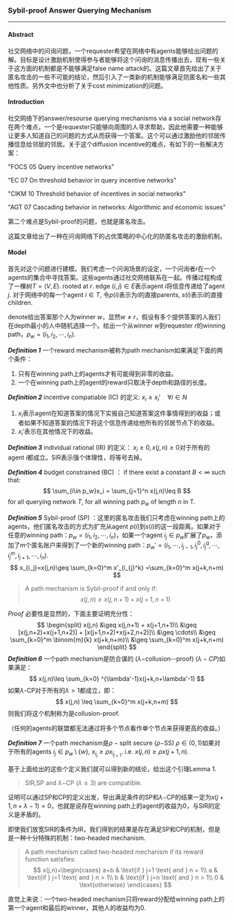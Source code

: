 ### Sybil-proof Answer Querying Mechanism 

---

#### Abstract

社交网络中的问询问题，一个requester希望在网络中有agents能够给出问题的解。目标是设计激励机制使得参与者能够将这个问询的消息传播出去，现有一些关于这方面的机制都是不能够满足false name attack的。这篇文章首先给出了关于匿名攻击的一些不可能的结论，然后引入了一类新的机制能够满足防匿名和一些其他性质。另外文中也分析了关于cost minimization的问题。

#### Introduction

社交网络下的answer/resourse querying mechanisms via a social network存在两个难点，一个是requester只能够向周围的人寻求帮助，因此他需要一种能够让更多人知道自己的问题的方式从而获得一个答案。这个可以通过激励他的邻居传播信息给邻居的邻居。关于这个diffusion incentive的难点，有如下的一些解决方案：

"FOCS 05 Query incentive networks"

"EC 07 On threshold behavior in query incentive networks"

"CIKM 10 Threshold behavior of incentives in social networks"

"AGT 07 Cascading behavior in networks: Algorithmic and economic issues"

第二个难点是Sybil-proof的问题，也就是匿名攻击。

这篇文章给出了一种在问询网络下的占优策略的中心化的防匿名攻击的激励机制。

#### Model

首先对这个问题进行建模。我们考虑一个问询场景的设定，一个问询者$r$在一个agents的集合中寻找答案。这些agents通过社交网络联系在一起。传播过程构成了一棵树$T=(V,E)$. rooted at $r$. edge $(i,j)\in E$表示agent $i$将信息传递给了agent $j$. 对于网络中的每一个agent $i\in T$, 令$p(i)$表示为$i$的直接parents, $s(i)$表示$i$的直接children.

denote给出答案那个人为winner $w$，显然$w\neq r$，假设有多个提供答案的人我们在depth最小的人中随机选择一个。给出一个从winner $w$到requester $r$的winning path，$p_w=(i_1,i_2,\cdots,i_n)$.

***Definition 1*** 一个reward mechanism被称为path mechanism如果满足下面的两个条件：

1. 只有在winning path上的agents才有可能得到非零的收益。
2. 一个在winning path上的agent的reward只取决于depth和路径的长度。

***Definition 2*** incentive compatiable (IC) 的定义: $x_i\geq x_i'\quad\forall i\in N$

1. $x_i$表示agent在知道答案的情况下实报自己知道答案这件事情得到的收益；或者如果不知道答案的情况下将这个信息传递给他所有的邻居节点下的收益。
2. $x_i'$表示在其他情况下的收益。

***Definition 3*** individual rational (IR) 的定义： $x_i\geq 0,x(j,n) \geq 0$对于所有的agent $i$都成立。SIR表示强个体理性，将等号去掉。

***Definition 4*** budget constrained (BC) ： if there exist a constant $B<\infty$ such that: 
$$
\sum_{i\in p_w}x_i = \sum_{j=1}^n x(j,n)\leq B
$$
for all querying network $T$, for all winning path $p_w$ of length $n$ in T.

***Definition 5*** Sybil-proof (SP) ：这里的匿名攻击我们只考虑在winning path上的agents，他们匿名攻击的方式为扩充从agent $p(i)$到$s(i)$的这一段距离。如果对于任意的winning path：$p_w=(i_1,i_2,\cdots,i_n)$，如果一个agent $i_j\in p_w$扩展了$p_w$，添加了$m$个匿名账户来得到了一个新的winning path：$p_w'=(i_1,\cdots,i_{j-1},i^0_j,i^q_j,\cdots,i_j^m,i_{j+1},\cdots,i_n)$. 
$$
x_{i_j}=x(j,n)\geq \sum_{k=0}^m x'_{i_{j}^k} =\sum_{k=0}^m x(j+k,n+m)
$$

> A path mechanism is Sybil-proof if and only if:
> $$
> x(j,n)\geq x(j,n+1) + x(j+1,n+1)
> $$

*Proof* 必要性是显然的，下面主要证明充分性：
$$
\begin{split}
x(j,n) &\geq x(j,n+1) + x(j+1,n+1)\\
&\geq [x(j,n+2)+x(j+1,n+2)] + [x(j+1,n+2)+x(j+2,n+2)]\\
&\geq \cdots\\
&\geq \sum_{k=0}^m \binom{m}{k} x(j+k,n+m)\\
&\geq \sum_{k=0}^m x(j+k,n+m)
\end{split}
$$
***Definition 6*** 一个path mechanism是防合谋的 ($\lambda-$collusion--proof) ($\lambda-CP$)如果满足：
$$
x(j,n)\leq \sum_{k=0} ^{\lambda'-1}x(j+k,n+\lambda'-1)
$$
如果$\lambda$-CP对于所有的$\lambda >1$都成立，即：
$$
x(j,n) \leq \sum_{k=0}^m x(j+k,n+m)
$$
则我们将这个机制称为是collusion-proof.

（任何的agents的联盟都无法通过将多个节点看作单个节点来获得更高的收益。）

***Definition 7*** 一个path mechanism是$\rho-\text{split secure}$ ($\rho-$SS) $\rho \in (0,1)$如果对于所有的agents $i_j\in p_w\setminus \{w\}$, $x_{i_j}\geq \rho x_{i_{j+1}}$. i.e. $x(j,n)\geq \rho x(j+1,n)$. 

基于上面给出的这些个定义我们就可以得到新的结论，给出这个引理Lemma 1.

> SIR,SP and $\lambda-$CP ($\lambda \geq 3$) are compatible. 

证明可以通过SP和CP的定义出发，导出满足条件的SP和$\lambda-$CP的结果一定为$x(j+1,n+\lambda-1)=0$，也就是说存在winning path上的agent的收益为0，与SIR的定义是矛盾的。

即使我们放宽SIR的条件为IR，我们得到的结果是存在满足SP和CP的机制，但是是一种十分特殊的机制：two-headed mechanism. 

> A path mechanism called two-headed mechanism if its reward function satisfies:
> $$
> x(j,n)=\begin{cases}
> a+b & \text{if  } j=1 \text{ and } n = 1\\
> a & \text{if  } j=1 \text{ and } n > 1\\
> b & \text{if  } j=n \text{ and } n > 1\\
> 0 & \text{otherwise}
> \end{cases}
> $$

直觉上来说：一个two-headed mechanism只将reward分配给winning path上的第一个agent和最后的winner，其他人的收益均为0.

